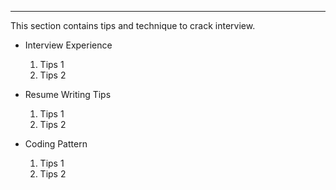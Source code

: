 ----

This section contains tips and technique to crack interview.

- Interview Experience 
  1. Tips 1
  2. Tips 2
  
- Resume Writing Tips
  1. Tips 1
  2. Tips 2

- Coding Pattern 
  1. Tips 1
  2. Tips 2